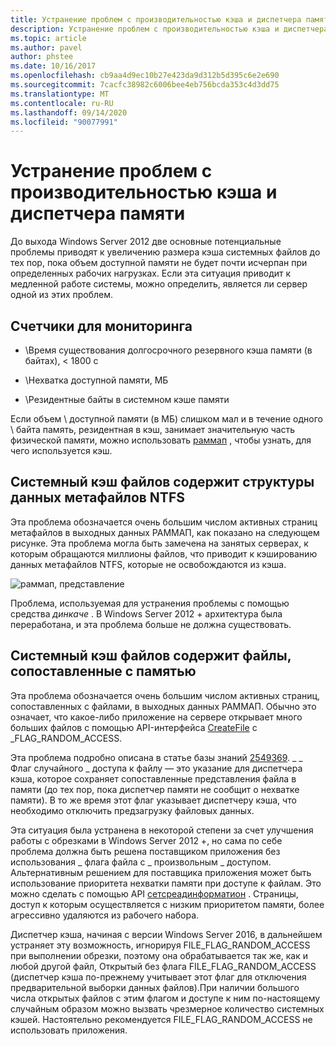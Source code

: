 ```yaml
---
title: Устранение проблем с производительностью кэша и диспетчера памяти
description: Устранение проблем с производительностью кэша и диспетчера памяти в Windows Server 16
ms.topic: article
ms.author: pavel
author: phstee
ms.date: 10/16/2017
ms.openlocfilehash: cb9aa4d9ec10b27e423da9d312b5d395c6e2e690
ms.sourcegitcommit: 7cacfc38982c6006bee4eb756bcda353c4d3dd75
ms.translationtype: MT
ms.contentlocale: ru-RU
ms.lasthandoff: 09/14/2020
ms.locfileid: "90077991"
---
```

# <a name="troubleshoot-cache-and-memory-manager-performance-issues"></a>Устранение проблем с производительностью кэша и диспетчера памяти

До выхода Windows Server 2012 две основные потенциальные проблемы приводят к увеличению размера кэша системных файлов до тех пор, пока объем доступной памяти не будет почти исчерпан при определенных рабочих нагрузках. Если эта ситуация приводит к медленной работе системы, можно определить, является ли сервер одной из этих проблем.


## <a name="counters-to-monitor"></a>Счетчики для мониторинга

-   \\Время существования долгосрочного резервного кэша памяти (в байтах), &lt; 1800 с

-   \\Нехватка доступной памяти, МБ

-   \\Резидентные байты в системном кэше памяти

Если объем \\ доступной памяти (в МБ) слишком мал и в течение одного \\ байта память, резидентная в кэш, занимает значительную часть физической памяти, можно использовать [раммап](/sysinternals/downloads/rammap) , чтобы узнать, для чего используется кэш.

## <a name="system-file-cache-contains-ntfs-metafile-data-structures"></a>Системный кэш файлов содержит структуры данных метафайлов NTFS


Эта проблема обозначается очень большим числом активных страниц метафайлов в выходных данных РАММАП, как показано на следующем рисунке. Эта проблема могла быть замечена на занятых серверах, к которым обращаются миллионы файлов, что приводит к кэшированию данных метафайлов NTFS, которые не освобождаются из кэша.

![раммап, представление](../../media/perftune-guide-rammap.png)

Проблема, используемая для устранения проблемы с помощью средства *динкаче* . В Windows Server 2012 + архитектура была переработана, и эта проблема больше не должна существовать.

## <a name="system-file-cache-contains-memory-mapped-files"></a>Системный кэш файлов содержит файлы, сопоставленные с памятью


Эта проблема обозначается очень большим числом активных страниц, сопоставленных с файлами, в выходных данных РАММАП. Обычно это означает, что какое-либо приложение на сервере открывает много больших файлов с помощью API-интерфейса [CreateFile](/windows/win32/api/fileapi/nf-fileapi-createfilea) с \_FLAG\_RANDOM\_ACCESS.

Эта проблема подробно описана в статье базы знаний [2549369](https://support.microsoft.com/default.aspx?scid=kb;en-US;2549369). \_ \_ Флаг случайного \_ доступа к файлу — это указание для диспетчера кэша, которое сохраняет сопоставленные представления файла в памяти (до тех пор, пока диспетчер памяти не сообщит о нехватке памяти). В то же время этот флаг указывает диспетчеру кэша, что необходимо отключить предзагрузку файловых данных.

Эта ситуация была устранена в некоторой степени за счет улучшения работы с обрезками в Windows Server 2012 +, но сама по себе проблема должна быть решена поставщиком приложения без использования \_ флага файла с \_ произвольным \_ доступом. Альтернативным решением для поставщика приложения может быть использование приоритета нехватки памяти при доступе к файлам. Это можно сделать с помощью API [сетсреадинформатион](/windows/win32/api/processthreadsapi/nf-processthreadsapi-setthreadinformation) . Страницы, доступ к которым осуществляется с низким приоритетом памяти, более агрессивно удаляются из рабочего набора.

Диспетчер кэша, начиная с версии Windows Server 2016, в дальнейшем устраняет эту возможность, игнорируя FILE_FLAG_RANDOM_ACCESS при выполнении обрезки, поэтому она обрабатывается так же, как и любой другой файл, Открытый без флага FILE_FLAG_RANDOM_ACCESS (диспетчер кэша по-прежнему учитывает этот флаг для отключения предварительной выборки данных файлов).При наличии большого числа открытых файлов с этим флагом и доступе к ним по-настоящему случайным образом можно вызвать чрезмерное количество системных кэшей. Настоятельно рекомендуется FILE_FLAG_RANDOM_ACCESS не использовать приложения.